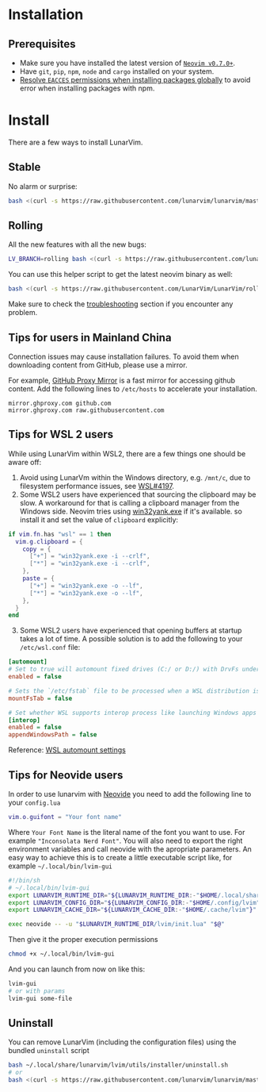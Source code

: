 # Installation

## Prerequisites

- Make sure you have installed the latest version of [`Neovim v0.7.0+`](https://github.com/neovim/neovim/releases/latest).
- Have `git`, `pip`, `npm`, `node` and `cargo` installed on your system.
- [Resolve `EACCES` permissions when installing packages globally](https://docs.npmjs.com/resolving-eacces-permissions-errors-when-installing-packages-globally) to avoid error when installing packages with npm.

# Install

There are a few ways to install LunarVim.

## Stable

No alarm or surprise:

```bash
bash <(curl -s https://raw.githubusercontent.com/lunarvim/lunarvim/master/utils/installer/install.sh)
```

## Rolling

All the new features with all the new bugs:

```bash
LV_BRANCH=rolling bash <(curl -s https://raw.githubusercontent.com/lunarvim/lunarvim/rolling/utils/installer/install.sh)
```

You can use this helper script to get the latest neovim binary as well:

```bash
bash <(curl -s https://raw.githubusercontent.com/LunarVim/LunarVim/rolling/utils/installer/install-neovim-from-release)
```

Make sure to check the [troubleshooting](./troubleshooting/README.md) section if you encounter any problem.

## Tips for users in Mainland China

Connection issues may cause installation failures. To avoid them when downloading content from GitHub, please use a mirror.

For example, [GitHub Proxy Mirror](https://mirror.ghproxy.com/) is a fast mirror for accessing github content. Add the following lines to `/etc/hosts` to accelerate your installation.

```
mirror.ghproxy.com github.com
mirror.ghproxy.com raw.githubusercontent.com
```
## Tips for WSL 2 users

While using LunarVim within WSL2, there are a few things one should be aware off:
1. Avoid using LunarVm within the Windows directory, e.g. `/mnt/c`, due to filesystem performance issues, see [WSL#4197](https://github.com/microsoft/WSL/issues/4197).
2. Some WSL2 users have experienced that sourcing the clipboard may be slow. A workaround for that is calling a clipboard manager from the Windows side. Neovim tries using [win32yank.exe](https://github.com/equalsraf/win32yank) if it's available. so install it and set the value of `clipboard` explicitly:
```lua
if vim.fn.has "wsl" == 1 then
  vim.g.clipboard = {
    copy = {
      ["+"] = "win32yank.exe -i --crlf", 
      ["*"] = "win32yank.exe -i --crlf",
    },
    paste = {
      ["+"] = "win32yank.exe -o --lf",
      ["*"] = "win32yank.exe -o --lf",
    },
  }
end

```
3. Some WSL2 users have experienced that opening buffers at startup takes a lot of time. 
A possible solution is to add the following to your `/etc/wsl.conf` file:

```ini
[automount]
# Set to true will automount fixed drives (C:/ or D:/) with DrvFs under the root directory set above. Set to false means drives won't be mounted automatically, but need to be mounted manually or with fstab.
enabled = false

# Sets the `/etc/fstab` file to be processed when a WSL distribution is launched.
mountFsTab = false

# Set whether WSL supports interop process like launching Windows apps and adding path variables. Setting these to false will block the launch of Windows processes and block adding $PATH environment variables.
[interop]
enabled = false
appendWindowsPath = false
```
Reference: [WSL automount settings](https://docs.microsoft.com/en-us/windows/wsl/wsl-config#automount-settings)

## Tips for Neovide users
In order to use lunarvim with [Neovide](https://github.com/neovide/neovide) you need to add the following line to your `config.lua`

```lua
vim.o.guifont = "Your font name"
```

Where `Your Font Name` is the literal name of the font you want to use. For example `"Inconsolata Nerd Font"`.
You will also need to export the right environment variables and call neovide with the apropriate parameters. An easy way to achieve this is to create a little executable script like, for example `~/.local/bin/lvim-gui`

```bash
#!/bin/sh
# ~/.local/bin/lvim-gui
export LUNARVIM_RUNTIME_DIR="${LUNARVIM_RUNTIME_DIR:-"$HOME/.local/share/lunarvim"}"
export LUNARVIM_CONFIG_DIR="${LUNARVIM_CONFIG_DIR:-"$HOME/.config/lvim"}"
export LUNARVIM_CACHE_DIR="${LUNARVIM_CACHE_DIR:-"$HOME/.cache/lvim"}"

exec neovide -- -u "$LUNARVIM_RUNTIME_DIR/lvim/init.lua" "$@"
```

Then give it the proper execution permissions 

```bash
chmod +x ~/.local/bin/lvim-gui
```

And you can launch from now on like this:

```bash
lvim-gui
# or with params
lvim-gui some-file
```

## Uninstall

You can remove LunarVim (including the configuration files) using the bundled `uninstall` script

```bash
bash ~/.local/share/lunarvim/lvim/utils/installer/uninstall.sh
# or
bash <(curl -s https://raw.githubusercontent.com/lunarvim/lunarvim/master/utils/installer/uninstall.sh)
```


